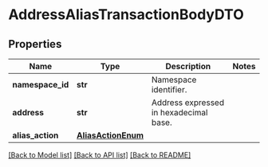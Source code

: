 # AddressAliasTransactionBodyDTO

## Properties
Name | Type | Description | Notes
------------ | ------------- | ------------- | -------------
**namespace_id** | **str** | Namespace identifier. | 
**address** | **str** | Address expressed in hexadecimal base. | 
**alias_action** | [**AliasActionEnum**](AliasActionEnum.md) |  | 

[[Back to Model list]](../README.md#documentation-for-models) [[Back to API list]](../README.md#documentation-for-api-endpoints) [[Back to README]](../README.md)


